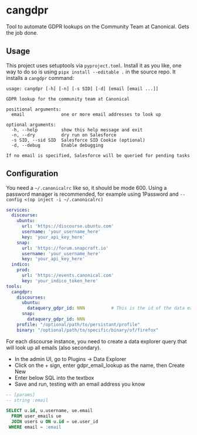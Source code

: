 # cangdpr

Tool to automate GDPR lookups on the Community Team at Canonical. Gets the job done.

## Usage

This project uses setuptools via `pyproject.toml`. Install it as you like, one way to do so is using
`pipx install --editable .` in the source repo. It installs a `cangdpr` command:

```
usage: cangdpr [-h] [-n] [-s SID] [-d] [email [email ...]]

GDPR lookup for the community team at Canonical

positional arguments:
  email              one or more email addresses to look up

optional arguments:
  -h, --help         show this help message and exit
  -n, --dry          dry run on Salesforce
  -s SID, --sid SID  Salesforce SID Cookie (optional)
  -d, --debug        Enable debugging

If no email is specified, Salesforce will be queried for pending tasks
```

## Configuration

You need a `~/.canonicalrc` like so, it should be mode 600. Using a password manager is recommended, for example using 1Password and `--config <(op inject -i ~/.canonicalrc)`

```yaml
services:
  discourse:
    ubuntu:
      url: 'https://discourse.ubuntu.com' 
      username: 'your_username_here'
      key: 'your_api_key_here'
    snap:
      url: 'https://forum.snapcraft.io'
      username: 'your_username_here'
      key: 'your_api_key_here'
  indico:
    prod:
      url: 'https://events.canonical.com'
      key: 'your_indico_token_here'
tools:
  cangdpr:
    discourses:
      ubuntu:
        dataquery_gdpr_id: NNN          # This is the id of the data explorer query to look up all emails
      snap:
        dataquery_gdpr_id: NNN
    profile: "/optional/path/to/persistant/profile"
    binary: "/optional/path/to/specific/binary/of/firefox"
```


For each discourse instance, you need to create a data explorer query that will look up all emails (also secondary).
* In the admin UI, go to Plugins -> Data Explorer
* Click on the + sign, enter gdpr_email_lookup as the name, then Create New
* Enter below SQL into the textbox
* Save and run, testing with an email address you know


```sql
-- [params]
-- string :email

SELECT u.id, u.username, ue.email
  FROM user_emails ue
  JOIN users u ON u.id = ue.user_id
 WHERE email = :email
```
